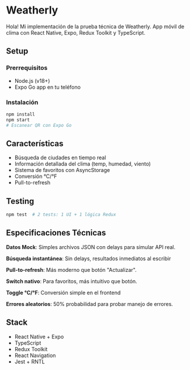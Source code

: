 # Weatherly

Hola! Mi implementación de la prueba técnica de Weatherly. App móvil de clima con React Native, Expo, Redux Toolkit y TypeScript.

## Setup

### Prerrequisitos

- Node.js (v18+)
- Expo Go app en tu teléfono

### Instalación

```bash
npm install
npm start
# Escanear QR con Expo Go
```

## Características

- Búsqueda de ciudades en tiempo real
- Información detallada del clima (temp, humedad, viento)
- Sistema de favoritos con AsyncStorage
- Conversión °C/°F
- Pull-to-refresh

## Testing

```bash
npm test  # 2 tests: 1 UI + 1 lógica Redux
```

## Especificaciones Técnicas

**Datos Mock**: Simples archivos JSON con delays para simular API real.

**Búsqueda instantánea**: Sin delays, resultados inmediatos al escribir

**Pull-to-refresh**: Más moderno que botón "Actualizar".

**Switch nativo**: Para favoritos, más intuitivo que botón.

**Toggle °C/°F**: Conversión simple en el frontend

**Errores aleatorios**: 50% probabilidad para probar manejo de errores.

## Stack

- React Native + Expo
- TypeScript
- Redux Toolkit
- React Navigation
- Jest + RNTL
